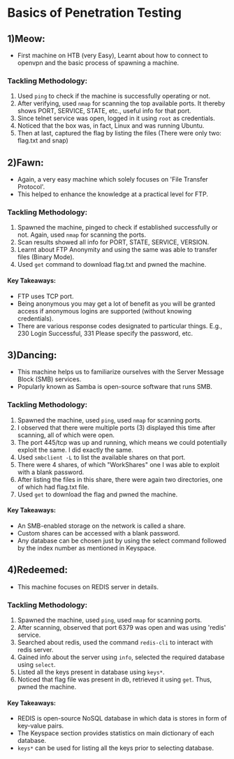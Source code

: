 # Basics of Penetration Testing
<!--- This is the documentation for the 4 machines related to Penetration Testing on HacktheBox.
The basic motive behind this is conveying what I have learned in a language that evan a non-tech background person can understand.
I have focused on my 'Tackling Methodology' and ' Key Takeaways' for this machins.
This is my first documentation and suggestions are welcome :D. --->

## 1)Meow:

- First machine on HTB (very Easy), Learnt about how to connect to openvpn and the basic process of spawning a machine.

### Tackling Methodology:
1. Used `ping` to check if the machine is successfully operating or not.
2. After verifying, used `nmap` for scanning the top available ports. It thereby shows PORT, SERVICE, STATE, etc., useful info for that port.
3. Since telnet service was open, logged in it using `root` as credentials.
4. Noticed that the box was, in fact, Linux and was running Ubuntu.
5. Then at last, captured the flag by listing the files (There were only two: flag.txt and snap) 


## 2)Fawn:

- Again, a very easy machine which solely focuses on 'File Transfer Protocol'. 
- This helped to enhance the knowledge at a practical level for FTP.

### Tackling Methodology:
1. Spawned the machine, pinged to check if established successfully or not. Again, used `nmap` for scanning the ports.
2. Scan results showed all info for PORT, STATE, SERVICE, VERSION.
3. Learnt about FTP Anonymity and using the same was able to transfer files (Binary Mode).
4. Used `get` command to download flag.txt and pwned the machine.

#### Key Takeaways:
- FTP uses TCP port.
- Being anonymous you may get a lot of benefit as you will be granted access if anonymous logins are supported (without knowing credentials).
- There are various response codes designated to particular things. E.g., 230 Login Successful, 331 Please specify the password, etc.


## 3)Dancing:

- This machine helps us to familiarize ourselves with the Server Message Block (SMB) services.
- Popularly known as Samba is open-source software that runs SMB.

### Tackling Methodology:
1. Spawned the machine, used `ping`, used `nmap` for scanning ports.
2. I observed that there were multiple ports (3) displayed this time after scanning, all of which were open.
3. The port 445/tcp was up and running, which means we could potentially exploit the same. I did exactly the same.
4. Used `smbclient -L` to list the available shares on that port.
5. There were 4 shares, of which "WorkShares" one I was able to exploit with a blank password. 
6. After listing the files in this share, there were again two directories, one of which had flag.txt file. 
7. Used `get` to download the flag and pwned the machine.

#### Key Takeaways:
- An SMB-enabled storage on the network is called a share.
- Custom shares can be accessed with a blank password.
- Any database can be chosen just by using the select command followed by the index number as mentioned in Keyspace.

## 4)Redeemed:

- This machine focuses on REDIS server in details.

### Tackling Methodology:
1. Spawned the machine, used `ping`, used `nmap` for scanning ports.
2. After scanning, observed that port 6379 was open and was using 'redis' service.
3. Searched about redis, used the command `redis-cli` to interact with redis server.
4. Gained info about the server using `info`, selected the required database using `select`.
5. Listed all the keys present in database using `keys*`.
6. Noticed that flag file was present in db, retrieved it using `get`. Thus, pwned the machine.

#### Key Takeaways:
- REDIS is open-source NoSQL database in which data is stores in form of key-value pairs.
- The Keyspace section provides statistics on main dictionary of each database.
- `keys*` can be used for listing all the keys prior to selecting database.

